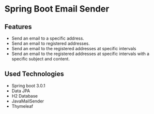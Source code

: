 # Spring Boot Email Sender

## Features
- Send an email to a specific address.
- Send an email to registered addresses.
- Send an email to the registered addresses at specific intervals
- Send an email to the registered addresses at specific intervals with a specific subject and content.

## Used Technologies
- Spring boot 3.0.1
- Data JPA
- H2 Database
- JavaMailSender
- Thymeleaf